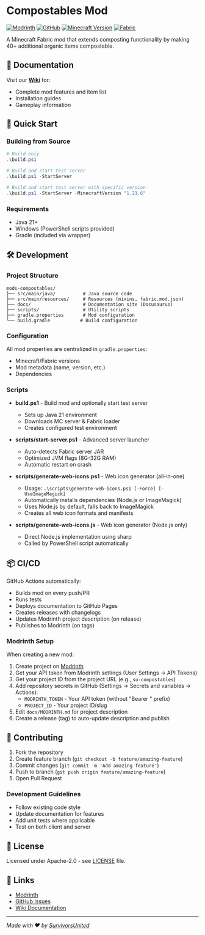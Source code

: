 # Compostables Mod

[![Modrinth](https://img.shields.io/modrinth/dt/su-compostables?label=Modrinth&logo=modrinth&color=00AF5C)](https://modrinth.com/mod/su-compostables)
[![GitHub](https://img.shields.io/github/license/survivorsunited/mods-su-compostables?label=License)](https://github.com/survivorsunited/mods-su-compostables/blob/main/LICENSE)
[![Minecraft Version](https://img.shields.io/badge/Minecraft-1.21.5+-brightgreen)](https://www.minecraft.net/)
[![Fabric](https://img.shields.io/badge/Fabric-0.16.14+-blue)](https://fabricmc.net/)

A Minecraft Fabric mod that extends composting functionality by making 40+ additional organic items compostable.

## 📖 Documentation

Visit our **[Wiki](https://survivorsunited.github.io/mods-su-compostables/docs/intro)** for:
- Complete mod features and item list
- Installation guides
- Gameplay information

## 🚀 Quick Start

### Building from Source

```powershell
# Build only
.\build.ps1

# Build and start test server
.\build.ps1 -StartServer

# Build and start test server with specific version
.\build.ps1 -StartServer -MinecraftVersion "1.21.6"
```

### Requirements
- Java 21+
- Windows (PowerShell scripts provided)
- Gradle (included via wrapper)

## 🛠️ Development

### Project Structure
```
mods-compostables/
├── src/main/java/          # Java source code
├── src/main/resources/     # Resources (mixins, fabric.mod.json)
├── docs/                   # Documentation site (Docusaurus)
├── scripts/                # Utility scripts
├── gradle.properties       # Mod configuration
└── build.gradle           # Build configuration
```

### Configuration

All mod properties are centralized in `gradle.properties`:
- Minecraft/Fabric versions
- Mod metadata (name, version, etc.)
- Dependencies

### Scripts

- **build.ps1** - Build mod and optionally start test server
  - Sets up Java 21 environment
  - Downloads MC server & Fabric loader
  - Creates configured test environment
  
- **scripts/start-server.ps1** - Advanced server launcher
  - Auto-detects Fabric server JAR
  - Optimized JVM flags (8G-32G RAM)
  - Automatic restart on crash

- **scripts/generate-web-icons.ps1** - Web icon generator (all-in-one)
  - Usage: `.\scripts\generate-web-icons.ps1 [-Force] [-UseImageMagick]`
  - Automatically installs dependencies (Node.js or ImageMagick)
  - Uses Node.js by default, falls back to ImageMagick
  - Creates all web icon formats and manifests
  
- **scripts/generate-web-icons.js** - Web icon generator (Node.js only)
  - Direct Node.js implementation using sharp
  - Called by PowerShell script automatically

## 📦 CI/CD

GitHub Actions automatically:
- Builds mod on every push/PR
- Runs tests
- Deploys documentation to GitHub Pages
- Creates releases with changelogs
- Updates Modrinth project description (on release)
- Publishes to Modrinth (on tags)

### Modrinth Setup

When creating a new mod:

1. Create project on [Modrinth](https://modrinth.com)
2. Get your API token from Modrinth settings (User Settings → API Tokens)
3. Get your project ID from the project URL (e.g., `su-compostables`)
4. Add repository secrets in GitHub (Settings → Secrets and variables → Actions):
   - `MODRINTH_TOKEN` - Your API token (without "Bearer " prefix)
   - `PROJECT_ID` - Your project ID/slug
5. Edit `docs/MODRINTH.md` for project description
6. Create a release (tag) to auto-update description and publish

## 🤝 Contributing

1. Fork the repository
2. Create feature branch (`git checkout -b feature/amazing-feature`)
3. Commit changes (`git commit -m 'Add amazing feature'`)
4. Push to branch (`git push origin feature/amazing-feature`)
5. Open Pull Request

### Development Guidelines
- Follow existing code style
- Update documentation for features
- Add unit tests where applicable
- Test on both client and server

## 📄 License

Licensed under Apache-2.0 - see [LICENSE](LICENSE) file.

## 🔗 Links

- [Modrinth](https://modrinth.com/mod/su-compostables)
- [GitHub Issues](https://github.com/survivorsunited/mods-su-compostables/issues)
- [Wiki Documentation](https://survivorsunited.github.io/mods-su-compostables/docs/intro)

---

*Made with ❤️ by [SurvivorsUnited](https://github.com/survivorsunited)*